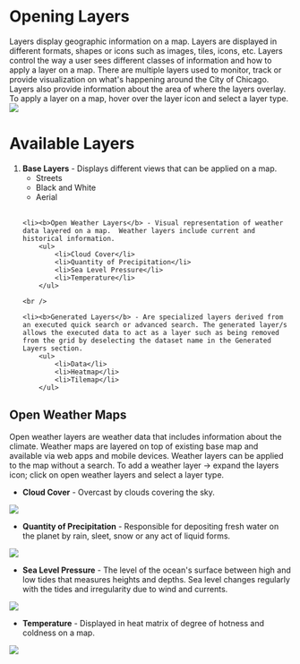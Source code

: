 # Opening Layers

Layers display geographic information on a map. Layers are displayed in different formats, shapes or icons such as images, tiles, icons, etc. Layers control the way a user sees different classes of information and how to apply a layer on a map. There are multiple layers used to monitor, track or provide visualization on what's happening around the City of Chicago. Layers also provide information about the area of where the layers overlay. To apply a layer on a map, hover over the layer icon and select a layer type.
![](./media/Layerspic_001.jpg)

# Available Layers

<ol>
	<li><b>Base Layers</b> - Displays different views that can be applied on a map.
		<ul>
			<li>Streets</li>
			<li>Black and White</li>
			<li>Aerial</li>
		</ul>
	<br>

	<li><b>Open Weather Layers</b> - Visual representation of weather data layered on a map.  Weather layers include current and historical information.
		<ul>
			<li>Cloud Cover</li>
			<li>Quantity of Precipitation</li>
			<li>Sea Level Pressure</li>
			<li>Temperature</li>
		</ul>

	<br />

	<li><b>Generated Layers</b> - Are specialized layers derived from an executed quick search or advanced search. The generated layer/s allows the executed data to act as a layer such as being removed from the grid by deselecting the dataset name in the Generated Layers section.
		<ul>
			<li>Data</li>
			<li>Heatmap</li>
			<li>Tilemap</li>
		</ul>
</ol>

## Open Weather Maps

Open weather layers are weather data that includes information about the climate. Weather maps are layered on top of existing base map and available via web apps and mobile devices. Weather layers can be applied to the map without a search. To add a weather layer -> expand the layers icon; click on open weather layers and select a layer type.

- **Cloud Cover** - Overcast by clouds covering the sky. 

![](./media/cloudy.png)

- **Quantity of Precipitation** - Responsible for depositing fresh water on the planet by rain, sleet, snow or any act of liquid forms. 

![](./media/precipitation.png)

- **Sea Level Pressure** - The level of the ocean's surface between high and low tides that measures heights and depths. Sea level changes regularly with the tides and irregularity due to wind and currents.

![](./media/slevel.jpg)

- **Temperature** - Displayed in heat matrix of degree of hotness and coldness on a map.

![](./media/tmpog.jpg)
